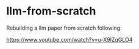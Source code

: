 # llm-from-scratch

Rebuilding a llm paper from scratch following:

https://www.youtube.com/watch?v=u-X9IZqGLO4
